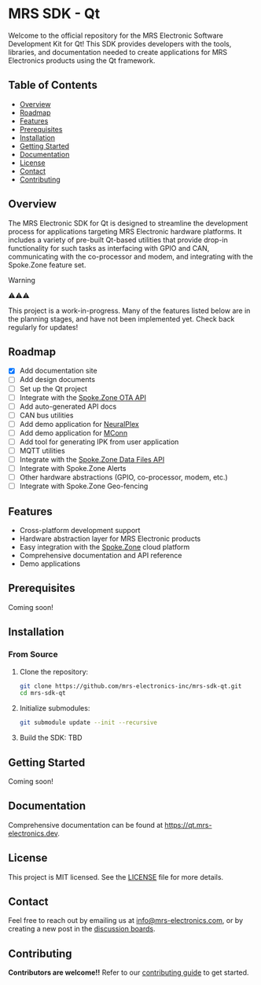 # MRS SDK - Qt

Welcome to the official repository for the MRS Electronic Software Development Kit for Qt! This SDK provides developers with the tools, libraries, and documentation needed to create applications for MRS Electronics products using the Qt framework.

## Table of Contents

- [Overview](#overview)
- [Roadmap](#roadmap)
- [Features](#features)
- [Prerequisites](#prerequisites)
- [Installation](#installation)
- [Getting Started](#getting-started)
- [Documentation](#documentation)
- [License](#license)
- [Contact](#contact)
- [Contributing](#contributing)

## Overview

The MRS Electronic SDK for Qt is designed to streamline the development process for applications targeting MRS Electronic hardware platforms. It includes a variety of pre-built Qt-based utilities that provide drop-in functionality for such tasks as interfacing with GPIO and CAN, communicating with the co-processor and modem, and integrating with the Spoke.Zone feature set.

> [!WARNING]
> ⚠️⚠️⚠️
>
> This project is a work-in-progress. Many of the features listed below are in the planning stages, and have not been implemented yet.
> Check back regularly for updates!

## Roadmap

- [x] Add documentation site
- [ ] Add design documents
- [ ] Set up the Qt project
- [ ] Integrate with the [Spoke.Zone OTA API](https://docs.spoke.zone/developers/device-integration/ota-file-downloads/)
- [ ] Add auto-generated API docs
- [ ] CAN bus utilities
- [ ] Add demo application for [NeuralPlex](https://neuralplex.dev)
- [ ] Add demo application for [MConn](https://mconn.dev)
- [ ] Add tool for generating IPK from user application
- [ ] MQTT utilities
- [ ] Integrate with the [Spoke.Zone Data Files API](https://docs.spoke.zone/developers/device-integration/data-file-uploads/)
- [ ] Integrate with Spoke.Zone Alerts
- [ ] Other hardware abstractions (GPIO, co-processor, modem, etc.)
- [ ] Integrate with Spoke.Zone Geo-fencing

## Features

- Cross-platform development support
- Hardware abstraction layer for MRS Electronic products
- Easy integration with the [Spoke.Zone](https://spoke.zone) cloud platform
- Comprehensive documentation and API reference
- Demo applications

<!-- TODO(#7): add demo applications in demos directory -->

## Prerequisites

Coming soon!

<!-- TODO(#5): add prequisites -->

## Installation

### From Source

1. Clone the repository:

   ```bash
   git clone https://github.com/mrs-electronics-inc/mrs-sdk-qt.git
   cd mrs-sdk-qt
   ```

2. Initialize submodules:

   ```bash
   git submodule update --init --recursive
   ```

3. Build the SDK:
   TBD

<!-- TODO(#5): Add build instructions once we have them -->

## Getting Started

Coming soon!

<!-- TODO(#4): add getting started info, with basic example code blocks -->

## Documentation

Comprehensive documentation can be found at https://qt.mrs-electronics.dev.

## License

This project is MIT licensed. See the [LICENSE](./LICENSE) file for more details.

## Contact

Feel free to reach out by emailing us at info@mrs-electronics.com, or by creating a new post in the [discussion boards](https://github.com/mrs-electronics-inc/mrs-sdk-qt/discussions).

## Contributing

**Contributors are welcome!!** Refer to our [contributing guide](./CONTRIBUTING.md) to get started.
